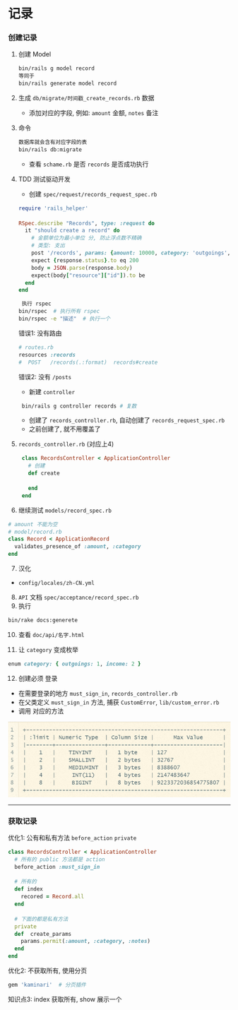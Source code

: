 # 记录

### 创建记录

1. 创建 Model
   ```bash
   bin/rails g model record
   等同于
   bin/rails generate model record
   ```

2. 生成 `db/migrate/时间戳_create_records.rb` 数据

   - 添加对应的字段, 例如: `amount` 金额, `notes` 备注

3. 命令
   ```bash
   数据库就会含有对应字段的表
   bin/rails db:migrate
   ```
   - 查看 `schame.rb` 是否 `records` 是否成功执行

4. TDD 测试驱动开发
   - 创建 `spec/request/records_request_spec.rb`
   ```ruby
   require 'rails_helper'

   RSpec.describe "Records", type: :request do
     it "should create a record" do
       # 金额单位为最小单位 分, 防止浮点数不精确
       # 类型: 支出
       post '/records', params: {amount: 10000, category: 'outgoings', notes: '请客'}
       expect {response.status}.to eq 200
       body = JSON.parse(response.body)
       expect(body["resource"]["id"]).to be
     end
   end
   ```
   ```bash
    执行 rspec
   bin/rspec  # 执行所有 rspec
   bin/rspec -e "描述"  # 执行一个
   ```
   错误1: 没有路由
   ```ruby
   # routes.rb
   resources :records
   #  POST   /records(.:format)  records#create
   ```
   错误2: 没有 `/posts`
   - 新建 `controller`
   ```bash
    bin/rails g controller records # 复数   
   ```
   - 创建了 `records_controller.rb`, 自动创建了 `records_request_spec.rb`
   - 之前创建了, 就不用覆盖了
   
   
5. `records_controller.rb` (对应上4)

   ```ruby
    class RecordsController < ApplicationController
      # 创建
      def create
      
      end
    end
    ```
 
 6. 继续测试 `models/record_spec.rb`
```ruby
# amount 不能为空
# model/record.rb
class Record < ApplicationRecord
  validates_presence_of :amount, :category
end 
```

7. 汉化
- `config/locales/zh-CN.yml`

8. `API` 文档  `spec/acceptance/record_spec.rb`
9. 执行
```bash
bin/rake docs:generete
```

10. 查看 `doc/api/名字.html`

11. 让 `category` 变成枚举
```ruby
enum category: { outgoings: 1, income: 2 }
```

12. 创建必须 登录
   - 在需要登录的地方 `must_sign_in`, `records_controller.rb`
   - 在父类定义 `must_sign_in` 方法, 捕获 `CustomError`, `lib/custom_error.rb`
   - 调用 对应的方法


![:limit](../app/assets/images/limit.png)


---

### 获取记录
优化1: 公有和私有方法 `before_action` `private`
```ruby
class RecordsController < ApplicationController
  # 所有的 public 方法都是 action
  before_action :must_sign_in

  # 所有的
  def index
    recored = Record.all
  end

  # 下面的都是私有方法
  private
  def  create_params
    params.permit(:amount, :category, :notes)
  end
end
```

优化2: 不获取所有, 使用分页
```ruby
gem 'kaminari'  # 分页插件
```

知识点3: index 获取所有, show 展示一个